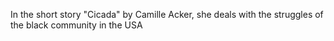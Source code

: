 In the short story "Cicada" by Camille Acker, she deals with the struggles of the black community in the USA 